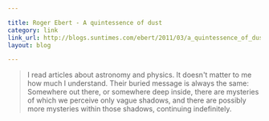 ```yaml
---

title: Roger Ebert - A quintessence of dust
category: link
link_url: http://blogs.suntimes.com/ebert/2011/03/a_quintessence_of_dust.html
layout: blog

---
```


> I read articles about astronomy and physics. It doesn't matter to me how much I understand. Their buried message is always the same: Somewhere out there, or somewhere deep inside, there are mysteries of which we perceive only vague shadows, and there are possibly more mysteries within those shadows, continuing indefinitely.